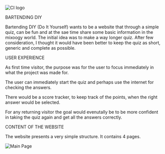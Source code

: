 ![CI logo](https://codeinstitute.s3.amazonaws.com/fullstack/ci_logo_small.png)

BARTENDING DIY

Bartending DIY (Do It Yourself) wants to be a website that through a simple quiz, can be fun and at the sae time share some basic information in the mixoogy world.
The initial idea was to make a way longer quiz. After few consideration, I thought it would have been better to keep the quiz as short, generic and complete as possible.


USER EXPERIENCE

As first time visitor, the purpose was for the user to focus immediately in what the project was made for. 

The user can immediately start the quiz and perhaps use the internet for checking the answers.

There would be a score tracker, to keep track of the points, when the right answer would be selected.

For any returning visitor the goal would evenutally be to be more confident in taking the quiz again and get all the answers correctly.


CONTENT OF THE WEBSITE

The website presents a very simple structure. It contains 4 pages.

![Main Page]()

